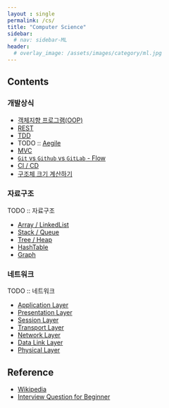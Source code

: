 ```yaml
---
layout : single
permalink: /cs/
title: "Computer Science"
sidebar:
  # nav: sidebar-ML
header:
  # overlay_image: /assets/images/category/ml.jpg
---
```


## Contents

### 개발상식

* [객체지향 프로그램(OOP)](/oop)
* [REST](/rest)
* [TDD](/tdd)
* TODO :: [Aegile](/Aegile)
* [MVC](/mvc)
* [`Git` vs `Github` vs `GitLab` - Flow](/gitflow)
* [CI / CD](/ci-cd)
* [구조체 크기 계산하기](/structsize)

### 자료구조

TODO :: 자료구조 

* [Array / LinkedList](/array-linkedlist)
* [Stack / Queue](/stack-queue)
* [Tree / Heap](/tree-heap)
* [HashTable](/hashtable)
* [Graph](/graph)

### 네트워크

TODO :: 네트워크

* [Application Layer](application-layer)
* [Presentation Layer](presentaion-layer)
* [Session Layer](/session-layer)
* [Transport Layer](/transport-layer)
* [Network Layer](/network-layer)
* [Data Link Layer](/dataling-layer)
* [Physical Layer](/physical-layer)

## Reference

* [Wikipedia](https://www.wikipedia.org/)
* [Interview Question for Beginner](https://github.com/JaeYeopHan/Interview_Question_for_Beginner)
